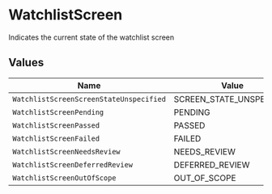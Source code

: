 # WatchlistScreen

Indicates the current state of the watchlist screen


## Values

| Name                                    | Value                                   |
| --------------------------------------- | --------------------------------------- |
| `WatchlistScreenScreenStateUnspecified` | SCREEN_STATE_UNSPECIFIED                |
| `WatchlistScreenPending`                | PENDING                                 |
| `WatchlistScreenPassed`                 | PASSED                                  |
| `WatchlistScreenFailed`                 | FAILED                                  |
| `WatchlistScreenNeedsReview`            | NEEDS_REVIEW                            |
| `WatchlistScreenDeferredReview`         | DEFERRED_REVIEW                         |
| `WatchlistScreenOutOfScope`             | OUT_OF_SCOPE                            |